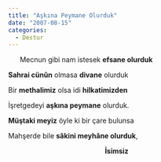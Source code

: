 ```yaml
---
title: "Aşkına Peymane Olurduk"
date: "2007-08-15"
categories: 
  - Destur
---
```


      Mecnun gibi nam istesek **efsane olurduk**

**Sahrai cünûn** olmasa **divane** olurduk

Bir **methalimiz** olsa idi **hilkatimizden**

İşretgedeyi **aşkına peymane** olurduk.

**Müştaki meyiz** öyle ki bir çare bulunsa

Mahşerde bile **sâkini meyhâne olurduk**,

                                                  **İsimsiz**

